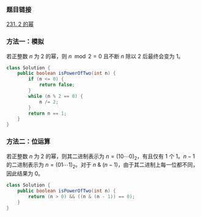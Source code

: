 ### 题目链接
[231. 2 的幂](https://leetcode.cn/problems/power-of-two)

### 方法一：模拟
若正整数 $n$ 为 $2$ 的幂，则 $n \mod 2 = 0$ 且不断 $n$ 除以 $2$ 后最终会变为 $1$。

```Java
class Solution {
    public boolean isPowerOfTwo(int n) {
        if (n <= 0) {
            return false;
        }
        while (n % 2 == 0) {
            n /= 2;
        }
        return n == 1;
    }
}
```

### 方法二：位运算
若正整数 $n$ 为 $2$ 的幂，则其二进制表示为 $n = (10 \cdots 0)_{2}$，有且仅有 $1$ 个 $1$。$n - 1$ 的二进制表示为 $n = (01 \cdots 1)_{2}$。对于 $n \ \& \ (n - 1)$，由于其二进制上每一位都不同，因此结果为 $0$。

```Java
class Solution {
    public boolean isPowerOfTwo(int n) {
        return (n > 0) && ((n & (n - 1)) == 0);
    }
}
```